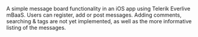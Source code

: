 A simple message board functionality in an iOS app using Telerik Everlive mBaaS. 
Users can register, add or post messages. 
Adding comments, searching & tags are not yet implemented, 
as well as the more informative listing of the messages. 